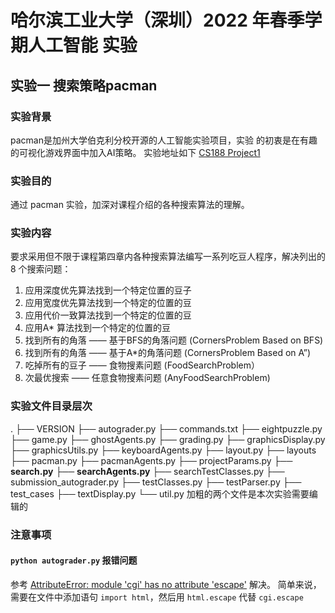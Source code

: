 # 哈尔滨工业大学（深圳）2022 年春季学期人工智能 实验
## 实验一 搜索策略pacman
### 实验背景
pacman是加州大学伯克利分校开源的人工智能实验项目，实验
的初衷是在有趣的可视化游戏界面中加入AI策略。
实验地址如下 [CS188 Project1](https://inst.eecs.berkeley.edu/~cs188/su21/project1/)
### 实验目的
通过 pacman 实验，加深对课程介绍的各种搜索算法的理解。
### 实验内容
要求采用但不限于课程第四章内各种搜索算法编写一系列吃豆人程序，解决列出的 8 个搜索问题：
1. 应用深度优先算法找到一个特定位置的豆子
2. 应用宽度优先算法找到一个特定的位置的豆
3. 应用代价一致算法找到一个特定的位置的豆
4. 应用A* 算法找到一个特定的位置的豆
5. 找到所有的角落 —— 基于BFS的角落问题 (CornersProblem Based on BFS)
6. 找到所有的角落 —— 基于A*的角落问题 (CornersProblem Based on A”)
7. 吃掉所有的豆子 —— 食物搜素问题 (FoodSearchProblem）
8. 次最优搜索 —— 任意食物搜素问题 (AnyFoodSearchProblem)
### 实验文件目录层次
.
├── VERSION
├── autograder.py
├── commands.txt
├── eightpuzzle.py
├── game.py
├── ghostAgents.py
├── grading.py
├── graphicsDisplay.py
├── graphicsUtils.py
├── keyboardAgents.py
├── layout.py
├── layouts
├── pacman.py
├── pacmanAgents.py
├── projectParams.py
├── **search.py**
├── **searchAgents.py**
├── searchTestClasses.py
├── submission_autograder.py
├── testClasses.py
├── testParser.py
├── test_cases
├── textDisplay.py
└── util.py
加粗的两个文件是本次实验需要编辑的
### 注意事项
#### `python autograder.py` 报错问题

参考 [AttributeError: module 'cgi' has no attribute 'escape'](https://stackoverflow.com/questions/62470666/getting-this-error-with-py2-7-as-well-as-with-py3-7) 解决。
简单来说，需要在文件中添加语句 `import html`，然后用 `html.escape` 代替
`cgi.escape`
